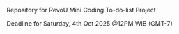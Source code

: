 Repository for RevoU Mini Coding To-do-list Project

Deadline for Saturday, 4th Oct 2025 @12PM WIB (GMT-7)